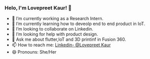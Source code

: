### Helo, I'm Lovepreet Kaur! 👋

- 🔭 I’m currently working as a Research Intern.
- 🌱 I’m currently learning how to deveolp end to end product in IoT.
- 👯 I’m looking to collaborate on Linkedin.
- 🤔 I’m looking for help with product design.
- 💬 Ask me about flutter,IoT and  3D printinf in Fusion 360.
- 📫 How to reach me: [Linkedin- @Lovepreet Kaur](https://www.linkedin.com/in/lovepreet-kaur-76b540210/)
- 😄 Pronouns: She/Her


